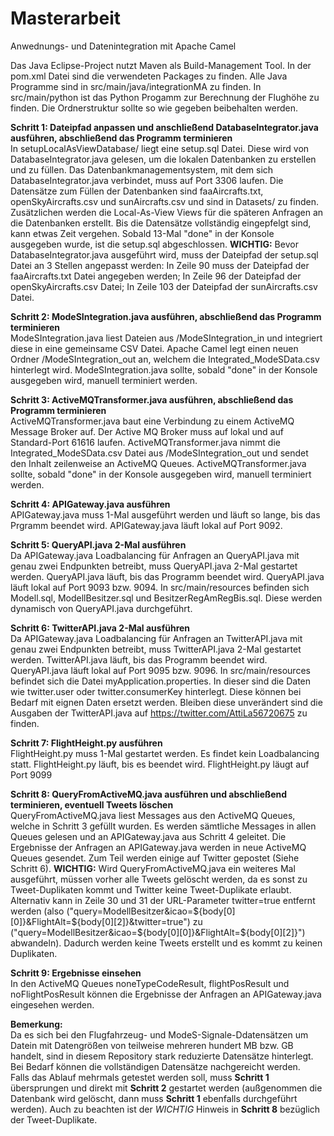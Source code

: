 # Masterarbeit
 Anwednungs- und Datenintegration mit Apache Camel

Das Java Eclipse-Project nutzt Maven als Build-Management Tool. In der pom.xml Datei sind die verwendeten Packages zu finden. Alle Java Programme sind in src/main/java/integrationMA zu finden. In src/main/python ist das Python Progamm zur Berechnung der Flughöhe zu finden. Die Ordnerstruktur sollte so wie gegeben beibehalten werden.

**Schritt 1: Dateipfad anpassen und anschließend DatabaseIntegrator.java ausführen, abschließend das Programm terminieren**\
In setupLocalAsViewDatabase/ liegt eine setup.sql Datei. Diese wird von DatabaseIntegrator.java gelesen, um die lokalen Datenbanken zu erstellen und zu füllen. Das Datenbankmanagementsystem, mit dem sich DatabaseIntegrator.java verbindet, muss auf Port 3306 laufen. Die Datensätze zum Füllen der Datenbanken sind faaAircrafts.txt, openSkyAircrafts.csv und sunAircrafts.csv und sind in Datasets/ zu finden. Zusätzlichen werden die Local-As-View Views für die späteren Anfragen an die Datenbanken erstellt. Bis die Datensätze vollständig eingepfelgt sind, kann etwas Zeit vergehen. Sobald 13-Mal "done" in der Konsole ausgegeben wurde, ist die setup.sql abgeschlossen. **WICHTIG:** Bevor DatabaseIntegrator.java ausgeführt wird, muss der Dateipfad der setup.sql Datei an 3 Stellen angepasst werden: In Zeile 90 muss der Dateipfad der faaAircrafts.txt Datei angegeben werden; In Zeile 96 der Dateipfad der openSkyAircrafts.csv Datei; In Zeile 103 der Dateipfad der sunAircrafts.csv Datei.

**Schritt 2: ModeSIntegration.java ausführen, abschließend das Programm terminieren**\
ModeSIntegration.java liest Dateien aus /ModeSIntegration_in und integriert diese in eine gemeinsame CSV Datei. Apache Camel legt einen neuen Ordner /ModeSIntegration_out an, welchem die Integrated_ModeSData.csv hinterlegt wird. ModeSIntegration.java sollte, sobald "done" in der Konsole ausgegeben wird, manuell terminiert werden.

**Schritt 3: ActiveMQTransformer.java ausführen, abschließend das Programm terminieren**\
ActiveMQTransformer.java baut eine Verbindung zu einem ActiveMQ Message Broker auf. Der Active MQ Broker muss auf lokal und auf Standard-Port 61616 laufen. ActiveMQTransformer.java nimmt die Integrated_ModeSData.csv Datei aus /ModeSIntegration_out und sendet den Inhalt zeilenweise an ActiveMQ Queues. ActiveMQTransformer.java sollte, sobald "done" in der Konsole ausgegeben wird, manuell terminiert werden.

**Schritt 4: APIGateway.java ausführen**\
APIGateway.java muss 1-Mal ausgeführt werden und läuft so lange, bis das Prgramm beendet wird. APIGateway.java läuft lokal auf Port 9092. 

**Schritt 5: QueryAPI.java 2-Mal ausführen**\
Da APIGateway.java Loadbalancing für Anfragen an QueryAPI.java mit genau zwei Endpunkten betreibt, muss QueryAPI.java 2-Mal gestartet werden. QueryAPI.java läuft, bis das Programm beendet wird. QueryAPI.java läuft lokal auf Port 9093 bzw. 9094. In src/main/resources befinden sich Modell.sql, ModellBesitzer.sql und BesitzerRegAmRegBis.sql. Diese werden dynamisch von QueryAPI.java durchgeführt.

**Schritt 6: TwitterAPI.java 2-Mal ausführen**\
Da APIGateway.java Loadbalancing für Anfragen an TwitterAPI.java mit genau zwei Endpunkten betreibt, muss TwitterAPI.java 2-Mal gestartet werden. TwitterAPI.java läuft, bis das Programm beendet wird. QueryAPI.java läuft lokal auf Port 9095 bzw. 9096. In src/main/resources befindet sich die Datei myApplication.properties. In dieser sind die Daten wie twitter.user oder twitter.consumerKey hinterlegt. Diese können bei Bedarf mit eignen Daten ersetzt werden. Bleiben diese unverändert sind die Ausgaben der TwitterAPI.java auf https://twitter.com/AttiLa56720675 zu finden.

**Schritt 7: FlightHeight.py ausführen**\
FlightHeight.py muss 1-Mal gestartet werden. Es findet kein Loadbalancing statt. FlightHeight.py läuft, bis es beendet wird. FlightHeight.py läugt auf Port 9099 

**Schritt 8: QueryFromActiveMQ.java ausführen und abschließend terminieren, eventuell Tweets löschen**\
QueryFromActiveMQ.java liest Messages aus den ActiveMQ Queues, welche in Schritt 3 gefüllt wurden. Es werden sämtliche Messages in allen Queues gelesen und an APIGateway.java aus Schritt 4 geleitet. Die Ergebnisse der Anfragen an APIGateway.java werden in neue ActiveMQ Queues gesendet. Zum Teil werden einige auf Twitter gepostet (Siehe Schritt 6). **WICHTIG:** Wird QueryFromActiveMQ.java ein weiteres Mal ausgeführt, müssen vorher alle Tweets gelöscht werden, da es sonst zu Tweet-Duplikaten kommt und Twitter keine Tweet-Duplikate erlaubt. Alternativ kann in Zeile 30 und 31 der URL-Parameter twitter=true entfernt werden (also ("query=ModellBesitzer&icao=${body[0][0]}&FlightAlt=${body[0][2]}&twitter=true") zu ("query=ModellBesitzer&icao=${body[0][0]}&FlightAlt=${body[0][2]}") abwandeln). Dadurch werden keine Tweets erstellt und es kommt zu keinen Duplikaten.

**Schritt 9: Ergebnisse einsehen**\
In den ActiveMQ Queues noneTypeCodeResult, flightPosResult und noFlightPosResult können die Ergebnisse der Anfragen an APIGateway.java eingesehen werden.


**Bemerkung:**\
Da es sich bei den Flugfahrzeug- und ModeS-Signale-Ddatensätzen um Datein mit Datengrößen von teilweise mehreren hundert MB bzw. GB handelt, sind in diesem Repository stark reduzierte Datensätze hinterlegt. Bei Bedarf können die vollständigen Datensätze nachgereicht werden.\
Falls das Ablauf mehrmals getestet werden soll, muss **Schritt 1** übersprungen und direkt mit **Schritt 2** gestartet werden (außgenommen die Datenbank wird gelöscht, dann muss **Schritt 1** ebenfalls durchgeführt werden). Auch zu beachten ist der *WICHTIG* Hinweis in **Schritt 8** bezüglich der Tweet-Duplikate.
